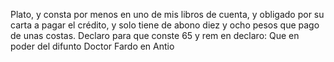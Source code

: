 Plato, y consta por menos en uno de mis libros de cuenta, y obligado por su carta a pagar el crédito, y solo tiene de abono diez y ocho pesos que pago de unas costas. Declaro para que conste 65 y rem en declaro: Que en poder del difunto Doctor Fardo en Antio